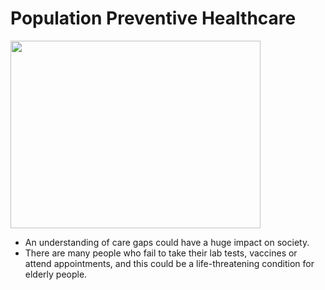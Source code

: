 # Population Preventive Healthcare

<img src="https://www.cureatr.com/hubfs/Bridging%20Care%20Gaps%20With%20Clinical%20Pharmacists.jpeg" width="400" height="300">

- An understanding of care gaps could have a huge impact on society.
- There are many people who fail to take their lab tests, vaccines or attend appointments, and this could be a life-threatening condition for elderly people.


